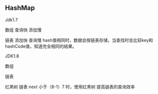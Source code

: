 ## HashMap

Jdk1.7

数组 查询快 添加慢

链表 添加快 查询慢 hash值相同时，数据会按链表存储，当查找时会比较key和hashCode值，知道完全相同的结果。

JDK1.8

数组

链表

红黑树 链表 next 小于（8-1）7 时，使用红黑树 提高链表的查询效率